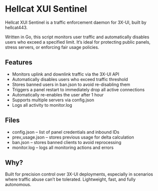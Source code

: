# Hellcat XUI Sentinel

Hellcat XUI Sentinel is a traffic enforcement daemon for 3X-UI, built by hellcat443.

Written in Go, this script monitors user traffic and automatically disables users who exceed a specified limit. It’s ideal for protecting public panels, stress servers, or enforcing fair usage policies.

## Features

- Monitors uplink and downlink traffic via the 3X-UI API
- Automatically disables users who exceed traffic threshold
- Stores banned users in ban.json to avoid re-disabling them
- Triggers a panel restart to immediately drop all active connections
- Automatically re-enables the user after 1 hour
- Supports multiple servers via config.json
- Logs all activity to monitor.log

## Files

- config.json – list of panel credentials and inbound IDs
- prev_usage.json – stores previous usage for delta calculation
- ban.json – stores banned clients to avoid reprocessing
- monitor.log – logs all monitoring actions and errors

## Why?

Built for precision control over 3X-UI deployments, especially in scenarios where traffic abuse can’t be tolerated. Lightweight, fast, and fully autonomous.
